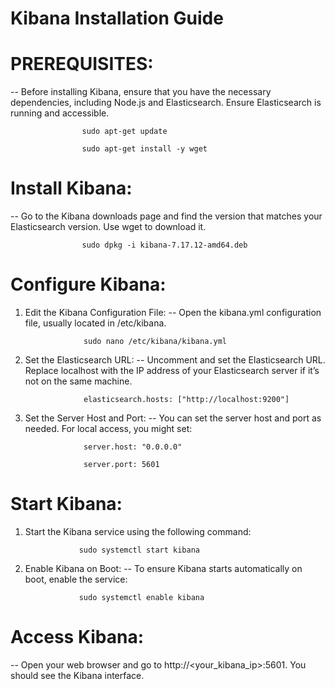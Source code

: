 # Kibana Installation Guide

# PREREQUISITES:

-- Before installing Kibana, ensure that you have the necessary dependencies,
   including Node.js and Elasticsearch. Ensure Elasticsearch is running and
   accessible.

                    sudo apt-get update

                    sudo apt-get install -y wget

# Install Kibana:

-- Go to the Kibana downloads page and find the version that matches your
   Elasticsearch version. Use wget to download it.

                    sudo dpkg -i kibana-7.17.12-amd64.deb

# Configure Kibana:

1. Edit the Kibana Configuration File:
   -- Open the kibana.yml configuration file, usually located in /etc/kibana.

                    sudo nano /etc/kibana/kibana.yml

3. Set the Elasticsearch URL:
   -- Uncomment and set the Elasticsearch URL. Replace localhost with the IP
      address of your Elasticsearch server if it’s not on the same machine.

                    elasticsearch.hosts: ["http://localhost:9200"]

4. Set the Server Host and Port:
   -- You can set the server host and port as needed. For local access, you might
      set:

                    server.host: "0.0.0.0"

                    server.port: 5601

# Start Kibana:

1. Start the Kibana service using the following command:

                   sudo systemctl start kibana

2. Enable Kibana on Boot:
   -- To ensure Kibana starts automatically on boot, enable the service:

                   sudo systemctl enable kibana

# Access Kibana:

  -- Open your web browser and go to http://<your_kibana_ip>:5601. You should
     see the Kibana interface.
